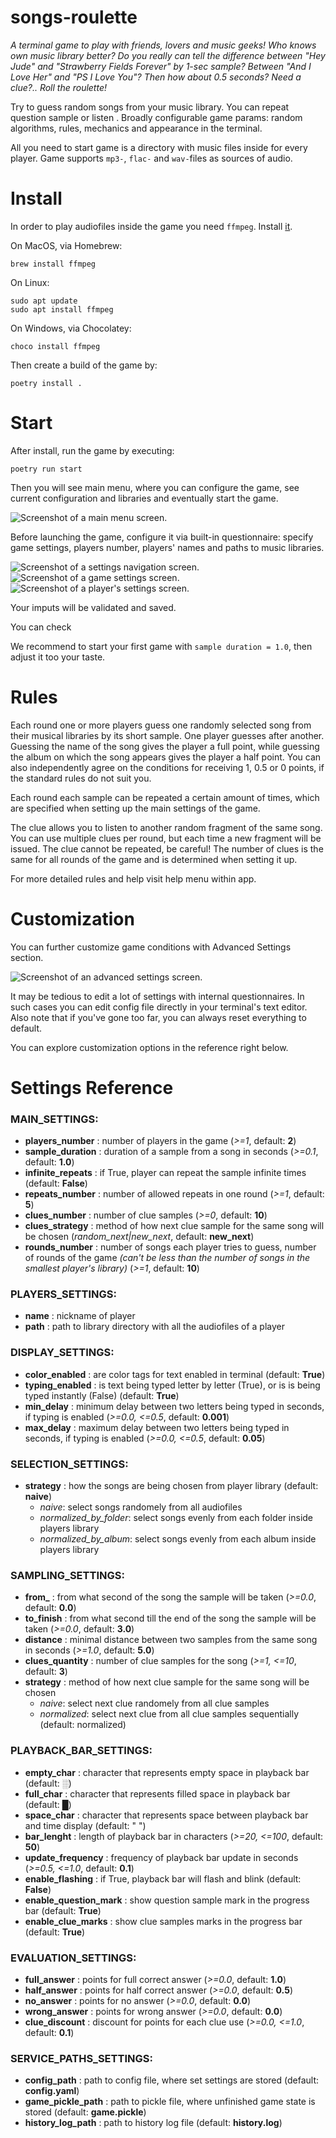 # songs-roulette

*A terminal game to play with friends, lovers and music geeks! Who knows own music library better?
Do you really can tell the difference between "Hey Jude" and "Strawberry Fields Forever" by 1-sec sample? 
Between "And I Love Her" and "PS I Love You"?
Then how about 0.5 seconds? 
Need a clue?..
Roll the roulette!*

Try to guess random songs from your music library. You can repeat question sample or listen .
Broadly configurable game params: random algorithms, rules, mechanics and appearance in the terminal. 

All you need to start game is a directory with music files inside for every player.
Game supports `mp3-`, `flac-` and `wav-`files as sources of audio.

# Install

In order to play audiofiles inside the game you need `ffmpeg`. Install [it](https://ffmpeg.org/download.html).

On MacOS, via Homebrew:
```
brew install ffmpeg
```

On Linux:
```
sudo apt update
sudo apt install ffmpeg
```

On Windows, via Chocolatey:
```
choco install ffmpeg
```

Then create a build of the game by:
```
poetry install .
```

# Start

After install, run the game by executing:
```
poetry run start
```
Then you will see main menu, where you can configure the game, see current configuration and libraries and eventually start the game.

![Screenshot of a main menu screen.](/readme/main-menu.png)

Before launching the game, configure it via built-in questionnaire: specify game settings, players number, players' names and paths to music libraries.

![Screenshot of a settings navigation screen.](/readme/all-settings.png)
![Screenshot of a game settings screen.](/readme/game-settings.png)
![Screenshot of a player's settings screen.](/readme/player-settings.png)

Your imputs will be validated and saved. 

You can check 

We recommend to start your first game with ```sample duration = 1.0```, then adjust it too your taste.

# Rules

Each round one or more players guess one randomly selected song from their musical libraries by its short sample. One player guesses after another. Guessing the name of the song gives the player a full point, while guessing the album on which the song appears gives the player a half point. You can also independently agree on the conditions for receiving 1, 0.5 or 0 points, if the standard rules do not suit you.

Each round each sample can be repeated a certain amount of times, which are specified when setting up the main settings of the game.

The clue allows you to listen to another random fragment of the same song. You can use multiple clues per round, but each time a new fragment will be issued. The clue cannot be repeated, be careful! The number of clues is the same for all rounds of the game and is determined when setting it up.

For more detailed rules and help visit help menu within app.

# Customization

You can further customize game conditions with Advanced Settings section.

![Screenshot of an advanced settings screen.](/readme/advanced-settings.png)

It may be tedious to edit a lot of settings with internal questionnaires. In such cases you can edit config file directly in your terminal's text editor. Also note that if you've gone too far, you can always reset everything to default.

You can explore customization options in the reference right below.

# Settings Reference

### MAIN_SETTINGS:
- **players_number** : number of players in the game (*>=1*, default: **2**)
- **sample_duration** : duration of a sample from a song in seconds (*>=0.1*, default: **1.0**)
- **infinite_repeats** : if True, player can repeat the sample infinite times (default: **False**)
- **repeats_number** : number of allowed repeats in one round (*>=1*, default: **5**)
- **clues_number** : number of clue samples (*>=0*, default: **10**)
- **clues_strategy** : method of how next clue sample for the same song will be chosen (*random_next|new_next*, default: **new_next**)
- **rounds_number** : number of songs each player tries to guess, number of rounds of the game *(can't be less than the number of songs in the smallest player's library)* (*>=1*, default: **10**)

### PLAYERS_SETTINGS:
- **name** : nickname of player
- **path** : path to library directory with all the audiofiles of a player

### DISPLAY_SETTINGS:
- **color_enabled** : are color tags for text enabled in terminal (default: **True**)
- **typing_enabled** : is text being typed letter by letter (True), or is is being typed instantly (False) (default: **True**)
- **min_delay** : minimum delay between two letters being typed in seconds, if typing is enabled (*>=0.0, <=0.5*, default: **0.001**)
- **max_delay** : maximum delay between two letters being typed in seconds, if typing is enabled (*>=0.0, <=0.5*, default: **0.05**)

### SELECTION_SETTINGS:
- **strategy** : how the songs are being chosen from player library (default: **naive**)
  - *naive*: select songs randomely from all audiofiles
  - *normalized_by_folder*: select songs evenly from each folder inside players library 
  - *normalized_by_album*: select songs evenly from each album inside players library

### SAMPLING_SETTINGS:
- **from_** : from what second of the song the sample will be taken (*>=0.0*, default: **0.0**)
- **to_finish** : from what second till the end of the song the sample will be taken (*>=0.0*, default: **3.0**)
- **distance** : minimal distance between two samples from the same song in seconds (*>=1.0*, default: **5.0**)
- **clues_quantity** : number of clue samples for the song (*>=1, <=10*, default: **3**)
- **strategy** : method of how next clue sample for the same song will be chosen 
  - *naive*: select next clue randomely from all clue samples
  - *normalized*: select next clue from all clue samples sequentially (default: normalized)

### PLAYBACK_BAR_SETTINGS:
- **empty_char** : character that represents empty space in playback bar (default: **░**)
- **full_char** : character that represents filled space in playback bar (default: **█**)
- **space_char** : character that represents space between playback bar and time display (default: " ")
- **bar_lenght** : length of playback bar in characters (*>=20, <=100*, default: **50**)
- **update_frequency** : frequency of playback bar update in seconds (*>=0.5, <=1.0*, default: **0.1**)
- **enable_flashing** : if True, playback bar will flash and blink (default: **False**)
- **enable_question_mark** : show question sample mark in the progress bar (default: **True**)
- **enable_clue_marks** : show clue samples marks in the progress bar (default: **True**)

### EVALUATION_SETTINGS:
- **full_answer** : points for full correct answer (*>=0.0*, default: **1.0**)
- **half_answer** : points for half correct answer (*>=0.0*, default: **0.5**)
- **no_answer** : points for no answer (*>=0.0*, default: **0.0**)
- **wrong_answer** : points for wrong answer (*>=0.0*, default: **0.0**)
- **clue_discount** : discount for points for each clue use (*>=0.0, <=1.0*, default: **0.1**)

### SERVICE_PATHS_SETTINGS:
- **config_path** : path to config file, where set settings are stored (default: **config.yaml**)
- **game_pickle_path** : path to pickle file, where unfinished game state is stored (default: **game.pickle**)
- **history_log_path** : path to history log file (default: **history.log**)
